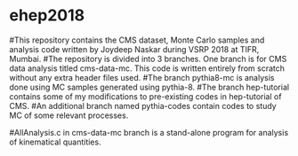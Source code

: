 # ehep2018
#This repository contains the CMS dataset, Monte Carlo samples and analysis code written by Joydeep Naskar during VSRP 2018 at TIFR, Mumbai.
#The repository is divided into 3 branches. One branch is for CMS data analysis titled cms-data-mc. This code is written entirely from scratch without any extra header files used.
#The branch pythia8-mc is analysis done using MC samples generated using pythia-8.
#The branch hep-tutorial contains some of my modifications to pre-existing codes in hep-tutorial of CMS.
#An additional branch named pythia-codes contain codes to study MC of some relevant processes.

#AllAnalysis.c in cms-data-mc branch is a stand-alone program for analysis of kinematical quantities.
